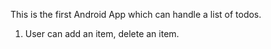 This is the first Android App which can handle a list of todos.
1. User can add an item, delete an item.

